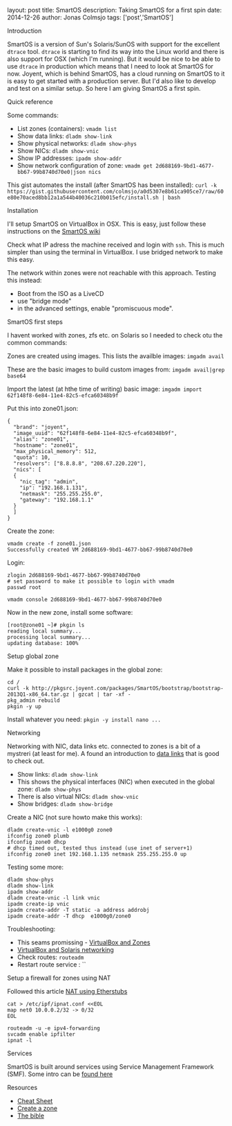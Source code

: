 layout: post
title: SmartOS
description: Taking SmartOS for a first spin
date: 2014-12-26
author: Jonas Colmsjo
tags: ['post','SmartOS']


Introduction

SmartOS is a version of Sun's Solaris/SunOS with support for the excellent
`dtrace` tool. `dtrace` is starting to find its way into the Linux world
and there is also support for OSX (which I'm running). But it would be nice
to be able to use `dtrace` in production which means that I need to look at
SmartOS for now. Joyent, which is behind SmartOS, has a cloud running on
SmartOS to it is easy to get started with a production server. But I'd
also like to develop and test on a similar setup. So here I am giving
SmartOS a first spin.


Quick reference

Some commands:

 * List zones (containers): `vmadm list`
 * Show data links: `dladm show-link`
 * Show physical networks: `dladm show-phys`
 * Show NICs: `dladm show-vnic`
 * Show IP addresses: `ipadm show-addr`
 * Show network configuration of zone: `vmadm get 2d688169-9bd1-4677-bb67-99b8740d70e0|json nics`


This gist automates the install (after SmartOS has been installed):
`curl -k https://gist.githubusercontent.com/colmsjo/a0d5307e8b61ca905ce7/raw/60e80e70aced8bb12a1a544b40036c210b015efc/install.sh | bash`


Installation

I'll setup SmartOS on VirtualBox in OSX. This is easy, just follow these
instructions on the [SmartOS wiki](https://wiki.smartos.org/display/DOC/SmartOS+as+a+Sandboxed+VirtualBox+Guest)

Check what IP adress the machine received and login with `ssh`. This is much
simpler than using the terminal in VirtualBox. I use bridged network to make this
easy.

The network within zones were not reachable with this approach. Testing this instead:

 * Boot from the ISO as a LiveCD
 * use "bridge mode"
 * in the advanced settings, enable "promiscuous mode".


SmartOS first steps

I havent worked with zones, zfs etc. on Solaris so I needed to check otu the common
commands:

Zones are created using images. This lists the availble images: `imgadm avail`

These are the basic images to build custom images from: `imgadm avail|grep base64`

Import the latest (at hthe time of writing) basic image: `imgadm import 62f148f8-6e84-11e4-82c5-efca60348b9f`

Put this into zone01.json:

    {
      "brand": "joyent",
      "image_uuid": "62f148f8-6e84-11e4-82c5-efca60348b9f",
      "alias": "zone01",
      "hostname": "zone01",
      "max_physical_memory": 512,
      "quota": 10,
      "resolvers": ["8.8.8.8", "208.67.220.220"],
      "nics": [
      {
        "nic_tag": "admin",
        "ip": "192.168.1.131",
        "netmask": "255.255.255.0",
        "gateway": "192.168.1.1"
      }
      ]
    }


Create the zone:

    vmadm create -f zone01.json
    Successfully created VM 2d688169-9bd1-4677-bb67-99b8740d70e0


Login:

    zlogin 2d688169-9bd1-4677-bb67-99b8740d70e0
    # set password to make it possible to login with vmadm
    passwd root

    vmadm console 2d688169-9bd1-4677-bb67-99b8740d70e0


Now in the new zone, install some software:

    [root@zone01 ~]# pkgin ls
    reading local summary...
    processing local summary...
    updating database: 100%



Setup global zone

Make it possible to install packages in the global zone:

    cd /
    curl -k http://pkgsrc.joyent.com/packages/SmartOS/bootstrap/bootstrap-2013Q1-x86_64.tar.gz | gzcat | tar -xf -
    pkg_admin rebuild
    pkgin -y up


Install whatever you need: `pkgin -y install nano ...`



Networking

Networking with NIC, data links etc. connected to zones is a bit of a mystreri
(at least for me). A found an introduction to [data links](http://docs.oracle.com/cd/E23824_01/html/821-1458/geyrb.html) that is good
to check out.

 * Show links: `dladm show-link`
 * This shows the physical interfaces (NIC) when executed in the global zone:
`dladm show-phys`
 * There is also virtual NICs: `dladm show-vnic`
 * Show bridges: `dladm show-bridge`

Create a NIC (not sure howto make this works):

    dladm create-vnic -l e1000g0 zone0
    ifconfig zone0 plumb
    ifconfig zone0 dhcp
    # dhcp timed out, tested thus instead (use inet of server+1)
    ifconfig zone0 inet 192.168.1.135 netmask 255.255.255.0 up


Testing some more:

    dladm show-phys
    dladm show-link
    ipadm show-addr
    dladm create-vnic -l link vnic
    ipadm create-ip vnic
    ipadm create-addr -T static -a address addrobj
    ipadm create-addr -T dhcp  e1000g0/zone0


Troubleshooting:

 * This seams promissing - [VirtualBox and Zones](https://forums.virtualbox.org/viewtopic.php?f=20&t=52428)
 * [VirtualBox and Solaris networking](http://www.virtualbox.org/manual/ch09.html#vboxbowsolaris11)
 * Check routes: `routeadm`
 * Restart route service : ``


Setup a firewall for zones using NAT

Followed this article [NAT using Etherstubs](http://wiki.smartos.org/display/DOC/NAT+using+Etherstubs)


    cat > /etc/ipf/ipnat.conf <<EOL
    map net0 10.0.0.2/32 -> 0/32
    EOL

    routeadm -u -e ipv4-forwarding
    svcadm enable ipfilter
    ipnat -l



Services

SmartOS is built around services using Service Management Framework (SMF).
Some intro can be [found here](http://wiki.joyent.com/wiki/display/jpc2/Using+the+Service+Management+Facility)



Resources

 * [Cheat Sheet](http://wiki.joyent.com/wiki/display/jpc2/The+Joyent+Linux-to-SmartOS+Cheat+Sheet)
 * [Create a zone](https://wiki.smartos.org/display/DOC/How+to+create+a+zone+%28+OS+virtualized+machine+%29+in+SmartOS)
 * [The bible](http://wiki.smartos.org/display/DOC/The+OpenSolaris+Bible)
